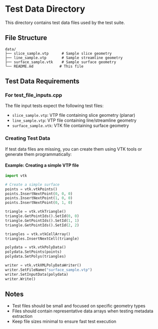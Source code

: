 # Test Data Directory

This directory contains test data files used by the test suite.

## File Structure

```
data/
├── slice_sample.vtp      # Sample slice geometry
├── line_sample.vtp       # Sample streamline geometry
├── surface_sample.vtk    # Sample surface geometry
└── README.md            # This file
```

## Test Data Requirements

### For test_file_inputs.cpp
The file input tests expect the following test files:
- `slice_sample.vtp`: VTP file containing slice geometry (planar)
- `line_sample.vtp`: VTP file containing line/streamline geometry
- `surface_sample.vtk`: VTK file containing surface geometry

### Creating Test Data

If test data files are missing, you can create them using VTK tools or generate them programmatically:

#### Example: Creating a simple VTP file
```python
import vtk

# Create a simple surface
points = vtk.vtkPoints()
points.InsertNextPoint(0, 0, 0)
points.InsertNextPoint(1, 0, 0)
points.InsertNextPoint(0, 1, 0)

triangle = vtk.vtkTriangle()
triangle.GetPointIds().SetId(0, 0)
triangle.GetPointIds().SetId(1, 1)
triangle.GetPointIds().SetId(2, 2)

triangles = vtk.vtkCellArray()
triangles.InsertNextCell(triangle)

polydata = vtk.vtkPolyData()
polydata.SetPoints(points)
polydata.SetPolys(triangles)

writer = vtk.vtkXMLPolyDataWriter()
writer.SetFileName("surface_sample.vtp")
writer.SetInputData(polydata)
writer.Write()
```

## Notes

- Test files should be small and focused on specific geometry types
- Files should contain representative data arrays when testing metadata extraction
- Keep file sizes minimal to ensure fast test execution

